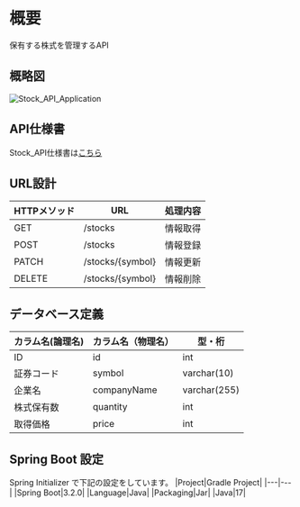 # 概要

保有する株式を管理するAPI


## 概略図
![Stock_API_Application](https://github.com/KIKI0911/Stock_API/assets/148507850/713451e9-e744-41b4-a098-277a2a96c6e4)


## API仕様書
Stock_API仕様書は[こちら](https://kiki0911.github.io/Stock_API/)

## URL設計
|HTTPメソッド|URL|処理内容|
|---|---|---|
|GET|/stocks|情報取得|
|POST|/stocks|情報登録|
|PATCH|/stocks/{symbol}|情報更新|
|DELETE|/stocks/{symbol}|情報削除|

## データベース定義
|カラム名(論理名)|カラム名（物理名）|型・桁|
|---|---|---|
|ID|id|int|
|証券コード|symbol|varchar(10)|
|企業名|companyName|varchar(255)|
|株式保有数|quantity|int|
|取得価格|price|int|

## Spring Boot 設定

Spring Initializer で下記の設定をしています。
|Project|Gradle Project|
|---|---|
|Spring Boot|3.2.0|
|Language|Java|
|Packaging|Jar|
|Java|17|
